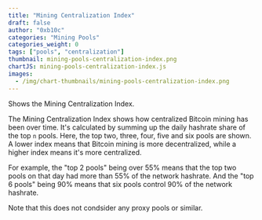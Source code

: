 ```yaml
---
title: "Mining Centralization Index"
draft: false
author: "0xb10c"
categories: "Mining Pools"
categories_weight: 0
tags: ["pools", "centralization"]
thumbnail: mining-pools-centralization-index.png
chartJS: mining-pools-centralization-index.js
images:
  - /img/chart-thumbnails/mining-pools-centralization-index.png
---
```


Shows the Mining Centralization Index.

<!--more-->

The Mining Centralization Index shows how centralized Bitcoin mining has been over time.
It's calculated by summing up the daily hashrate share of the top `n` pools. Here, the top
two, three, four, five and six pools are shown. A lower index means that Bitcoin mining is
more decentralized, while a higher index means it's more centralized.

For example, the "top 2 pools" being over 55% means that the top two pools on that day had
more than 55% of the network hashrate. And the "top 6 pools" being 90% means that six pools
control 90% of the network hashrate.

Note that this does not condsider any proxy pools or similar.
